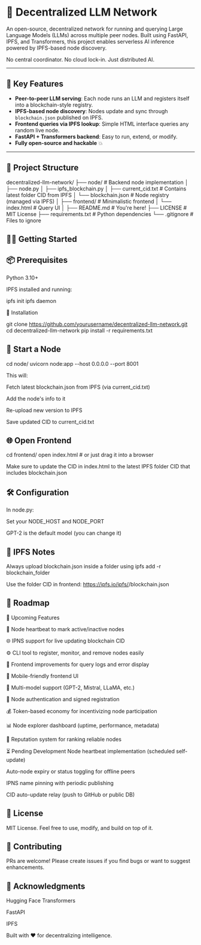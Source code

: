 # 🧐 Decentralized LLM Network

An open-source, decentralized network for running and querying Large Language Models (LLMs) across multiple peer nodes. Built using FastAPI, IPFS, and Transformers, this project enables serverless AI inference powered by IPFS-based node discovery.

No central coordinator. No cloud lock-in. Just distributed AI.

---

## 🚀 Key Features

- **Peer-to-peer LLM serving**: Each node runs an LLM and registers itself into a blockchain-style registry.
- **IPFS-based node discovery**: Nodes update and sync through `blockchain.json` published on IPFS.
- **Frontend queries via IPFS lookup**: Simple HTML interface queries any random live node.
- **FastAPI + Transformers backend**: Easy to run, extend, or modify.
- **Fully open-source and hackable** 💥

---

## 📁 Project Structure


decentralized-llm-network/
├── node/                  # Backend node implementation
│   ├── node.py
│   ├── ipfs_blockchain.py
│   ├── current_cid.txt    # Contains latest folder CID from IPFS
│   └── blockchain.json     # Node registry (managed via IPFS)
│
├── frontend/              # Minimalistic frontend
│   └── index.html         # Query UI
│
├── README.md              # You're here!
├── LICENSE                # MIT License
├── requirements.txt       # Python dependencies
└── .gitignore             # Files to ignore

## 🧑‍💻 Getting Started

## 📦 Prerequisites

Python 3.10+

IPFS installed and running:

ipfs init
ipfs daemon

🔧 Installation

git clone https://github.com/yourusername/decentralized-llm-network.git
cd decentralized-llm-network
pip install -r requirements.txt

## 🚀 Start a Node

cd node/
uvicorn node:app --host 0.0.0.0 --port 8001

This will:

Fetch latest blockchain.json from IPFS (via current_cid.txt)

Add the node's info to it

Re-upload new version to IPFS

Save updated CID to current_cid.txt

## 🌐 Open Frontend

cd frontend/
open index.html  # or just drag it into a browser

Make sure to update the CID in index.html to the latest IPFS folder CID that includes blockchain.json

## 🛠️ Configuration

In node.py:

Set your NODE_HOST and NODE_PORT

GPT-2 is the default model (you can change it)

## 🔗 IPFS Notes

Always upload blockchain.json inside a folder using ipfs add -r blockchain_folder

Use the folder CID in frontend: https://ipfs.io/ipfs/<folder-cid>/blockchain.json

## 🛁 Roadmap

🚀 Upcoming Features

 🔄 Node heartbeat to mark active/inactive nodes

 🌐 IPNS support for live updating blockchain CID

 ⚙️ CLI tool to register, monitor, and remove nodes easily

 💬 Frontend improvements for query logs and error display

 📱 Mobile-friendly frontend UI

 🧠 Multi-model support (GPT-2, Mistral, LLaMA, etc.)

 🔐 Node authentication and signed registration

 💰 Token-based economy for incentivizing node participation

 📊 Node explorer dashboard (uptime, performance, metadata)

 🚦 Reputation system for ranking reliable nodes

⏳ Pending Development
 Node heartbeat implementation (scheduled self-update)

 Auto-node expiry or status toggling for offline peers

 IPNS name pinning with periodic publishing

 CID auto-update relay (push to GitHub or public DB)


## 📜 License

MIT License. Feel free to use, modify, and build on top of it.

## 🤝 Contributing

PRs are welcome! Please create issues if you find bugs or want to suggest enhancements.

## 🙌 Acknowledgments

Hugging Face Transformers

FastAPI

IPFS

Built with ❤️ for decentralizing intelligence.

